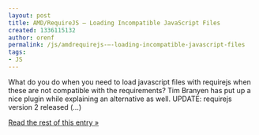 ```yaml
---
layout: post
title: AMD/RequireJS – Loading Incompatible JavaScript Files
created: 1336115132
author: orenf
permalink: /js/amdrequirejs-–-loading-incompatible-javascript-files
tags:
- JS
---
```

What do you do when you need to load javascript files with requirejs when these are not compatible with the requirements? Tim Branyen has put up a nice plugin while explaining an alternative as well. UPDATE: requirejs version 2 released (…)</p><p><a href="http://orizens.com/wp/topics/requirejs-loading-incompatible-javascript-file/">Read the rest of this entry »</a></p>
